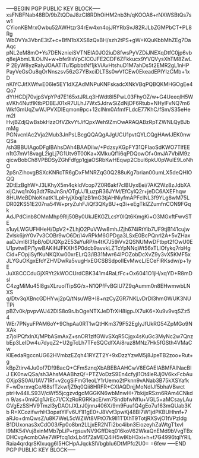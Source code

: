 —–BEGIN PGP PUBLIC KEY BLOCK—– xsFNBFNab48BD/9bZtQDaJ8zCI8RDhOiHM2nb3h/qKOOA6+rNXWSBtQs7sw1
CYionKBMrxOwbu52AWHtzr34rEw4xn4ojJRYRbSvJ82RJLbZGMPbCT+PL8Rg
WbDVYa3VbnE3tZ+c+BfN1bXXS8zQxBH/szh2tPS+gW+KQuKbbMhZEg7DaAqc
pNL2eM8mO+Ys7DENznieiSVTNEIA0JO2iuD8fwsPyVZDiJNEXqDtfC0jp6vb
q8ejAbmL1LOiJN+w+bfe9lsVpCICOJFE2CDF6ZFkkucx9YVQVysXhTM8ZwLP
2EyW8yzRaIyJOAATiTu15pbbtNf1jkViAvHtshuD1M7ahDs5t2EMR2gL1nHP
PayVeGsOu8qOrNnszsv56zG7YBxciDLTSs0wVfCEw0EkeadEPIYIzCMb+1xD
nKlYCJifXWfwE06Ie5EY1dXZAdMNPuKNFskadcXNkVBqPQBQKMHGOgEe4Qo7
dYtHCDj70vjpSVpYPd7E165xtJRLq3HWdt8I5PwL03FhyOZ/w+G4UeeqlH5W
sVKh4NutflKtbPDBEJ01xR7ULhJ7Wx5JdrwSiZdNjDF6Rtub+NHylFvNQ7m6
WkfGmUqZwWJPVXDIEqmon9pc+12cINm0AfmfFLdcE77KhC/fSm/S35eHem2I
HvjBZdjQwBsbkHzzOfVZkvYtJifQpxWeh9ZmOwARAQABzRpTZWNLQyBJbmMg
PGNvcnlAc2Vja2Mub3JnPsLBcgQQAQgAJgUCU1pvtQYLCQgHAwIJEK0nwQSa
/sh3BBUIAgoDFgIBAhsDAh4BAADiIw/+PdzsyKGpFY31QFIaoSdKWO7TlfEE
n1tG7mV18vagL2igLj7G1Utv9T00Ka+XMkuQf1i6qPDQowOf+0mJA7VbiM9z
qicwBobCh8VPBDSyZGhFdfgp1gjaOSRbKwHEqwp2Cbul6pkU0pWuIE9LoNhO
2pSnZihovgBSXcKNRcTR6gDxFMNRZqG0Q288uKg7brian00umLX5deQHIOQQ
2DtEzBghW+J3LKhyX5m4qkIdVcop7Z0R6akf7clBUyxEei/7AK2Wz8zJdbXA
xijC/wq1nXq3dt7RaJnSn/OTgUJ1LuzpR36JYM/EfCylQ2r+jeDC6AXEFhqw
8HUMeBDNoKnatK1LplHyjXbqj1zB1mG3tjAHNiyfmAPFclNL3f9YLg8wM75L
DR02KS51E207na54W+pryZuhFJiQf3QKyBU+q3i+eEgTklZZumfnCON9FGqk
AdJPdCinb8OMnMhp9Rlj50By0UkJEKGZLcsY0lQt6KmgKi+O3MGxftFwvSTE
s1uyLWGUFHHeH/DpV2+ZLhjO2PuVWw8mhJZjh674iRtYib7UF9tjB141cujw
Zvlsk6jnY0v7v3COBr9wO6Dr/I4vRPkM6GPDga3LSxE0BcPQnrl2A+5vZHax
aaDJml8I31pB/oDUQXp2E53aYuRP/n4tK7J59iVv2QSNUMwDFtbpt2fOwU0E
U1pvtwEP/1ywBAKiHJFKXH5P0dcb9avvkLZTcYpNNqWt56xTLlOfykq7rbHg
Cid+FOpjiSyfKuNKQXw00xrELrQ3/iB31Mwr64lPOZobDcXvZ9y3vX5KMF5x
JLYGuOKgxEfoYZHVDwRa5vugHxEGCSBSdpoIIEvMwcL/ECeFlRKsdw/p+1yE
JuX8CCCduGjXRYt2kWOCUrdCBK341m4RaLfFc+Ox6041O1jH/xqYD+R8mDsl
C4zgMiMu45l8gsXLruolTipSG/x+N1QPfFvBGlU7Z9qAumm0n8EHwmwbLNXS
q/Dtv3qXBncGDHYwj2pQ/tNsuWB+I8+nzCyZGR7NKLvDrDl3hmGWUK3NUTPi
pBZv0k/pvpvWJ42DIS8o9rJbOgeNTXJeDTrXH8igpJX7uK6+Xu9v9vqSZz54
WEr7PNyuFPAM6oY+9ChpAa0RT1wQtHKm379F52EglyJfUkRG54ZpMGo9NXAk
z7jolPQfxInX/MPbASmAxZ+snOR1zlfGWvSXqR5Cjgx4sKuGc3MyNc2w7Qnz
bEp3LeIDw4u7dyqZ2+U2gTcLh7TFeSQCdfXAi8ruz8MNz7Hk5fGSth4VMaCw
KlEedaRgccnUG62HVmbzEZqh41RYZT2Y+9xDzzYzwM5j8JpeTB2zoo+Rut+g
kBpZtirv4Ju0of7Df9BacQ+CFmSznqXbABEBAAHCwV8EGAEIABMFAlNacBIJ
EK0nwQSa/sh3AhsMAABhzQ/+PTZVoDzS9En4cfyjI1Ot4leRJj0V6kxFcbAu
OXjpSS0AU1AV71Rf+v2cgSiFmG1eoLY1rUemo2tPknn9vANab3B75kXSYafk
F+wDxrxvqCe/68sfTzkwfjZ9q0Qii8HRFR+CXIAQDnjjMoNdIJf5bhaVBwct
ptrHv44ILS93V/cWf55jcgzvdgcMGGKN6wbMnwH+7bkijxRSzn6RAm4CNkdn
9/as+0miQIg1JrEc7l/CXzRoRGRKacE/vm7SndbfwNflu+VGL5+aMCsayLAu
GVgEzSSHV9Tmzl3yDAOtJXLrJ0jnru406X/9m9Fuu1Q4gEo7u163mQUab3Kb
R+XCozifwrhH3opatYlFv6Uf1I1gE0+J8Vvf3pwKj48BI7W1jdPKBUHhnf+7
aRJo+dmQwsZ/u8K7WeL5cWZWt8VFtO7k9ll1T1XhT9TotjRXSvjO1tVPzIdg
B1DUxonas3xCdO03/Fp0o8bn2LLjxER2NTi2bc4ibn3EiozeyhZaWtgT1xvI
l9MK54Vuj8xinMMb7pLiP+rgsuvNV9GffDkq016koV62WkaQnEMd9bVvgTBx
DHCvgAcmbOAe7WPfcq1dxLb4f72aMEQ4iH5wlKbH3xi+h+t7G4996tqlYRlL
Raia4qrdqrSKlxuqg6I5HCHpAJqckSlVbgbIu6DtMPfc2U0=
=6few
—–END PGP PUBLIC KEY BLOCK—–